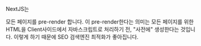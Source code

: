 NextJS는

모든 페이지를 pre-render 합니다. 이 pre-render한다는 의미는 모든 페이지를 위한 HTML을 Client사이드에서 자바스크립트로 처리하기 전, "사전에" 생성한다는 것입니다.
이렇게 하기 때문에 SEO 검색엔진 최적화가 좋아집니다. 